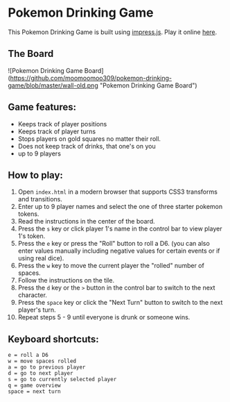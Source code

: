 # Pokemon Drinking Game
This Pokemon Drinking Game is built using [impress.js](https://github.com/bartaz/impress.js/). Play it online [here](https://moomoomoo309.github.io/pokemon-drinking-game/#/overview).
## The Board

![Pokemon Drinking Game Board] (https://github.com/moomoomoo309/pokemon-drinking-game/blob/master/wall-old.png "Pokemon Drinking Game Board")

## Game features:

- Keeps track of player positions
- Keeps track of player turns
- Stops players on gold squares no matter their roll.
- Does not keep track of drinks, that one's on you
- up to 9 players

## How to play:

1. Open `index.html` in a modern browser that supports CSS3 transforms and transitions.
2. Enter up to 9 player names and select the one of three starter pokemon tokens.
3. Read the instructions in the center of the board.
4. Press the `s` key or click player 1's name in the control bar to view player 1's token.
5. Press the `e` key or press the "Roll" button to roll a D6. (you can also enter values manually including negative values for certain events or if using real dice).
6. Press the `w` key to move the current player the "rolled" number of spaces.
7. Follow the instructions on the tile.
8. Press the `d` key or the `>` button in the control bar to switch to the next character.
9. Press the `space` key or click the "Next Turn" button to switch to the next player's turn.
10. Repeat steps 5 - 9 until everyone is drunk or someone wins.

## Keyboard shortcuts:

	e = roll a D6
	w = move spaces rolled
	a = go to previous player
	d = go to next player
	s = go to currently selected player
	q = game overview
	space = next turn